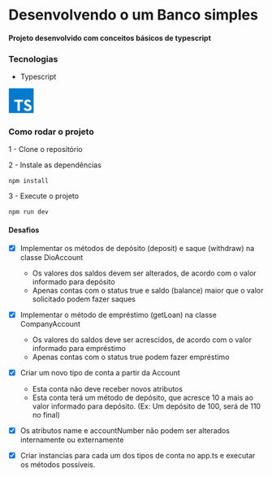 # Desenvolvendo o um Banco simples

#### Projeto desenvolvido com conceitos básicos de typescript

### Tecnologias
- Typescript
<img src="https://raw.githubusercontent.com/devicons/devicon/6910f0503efdd315c8f9b858234310c06e04d9c0/icons/typescript/typescript-original.svg" width="50" />

### Como rodar o projeto

1 - Clone o repositório

2 - Instale as dependências
    
    npm install

3 - Execute o projeto

    npm run dev

#### Desafios
- [x] Implementar os métodos de depósito (deposit) e saque (withdraw) na classe DioAccount
    - Os valores dos saldos devem ser alterados, de acordo com o valor informado para depósito
    - Apenas contas com o status true e saldo (balance) maior que o valor solicitado podem fazer saques

- [x] Implementar o método de empréstimo (getLoan) na classe CompanyAccount
    - Os valores do saldos deve ser acrescidos, de acordo com o valor informado para empréstimo
    - Apenas contas com o status true podem fazer empréstimo

- [x] Criar um novo tipo de conta a partir da Account
    - Esta conta não deve receber novos atributos
    - Esta conta terá um método de depósito, que acresce 10 a mais ao valor informado para depósito. (Ex: Um depósito de 100, será de 110 no final)

- [x] Os atributos name e accountNumber não podem ser alterados internamente ou externamente

- [x] Criar instancias para cada um dos tipos de conta no app.ts e executar os métodos possíveis.

